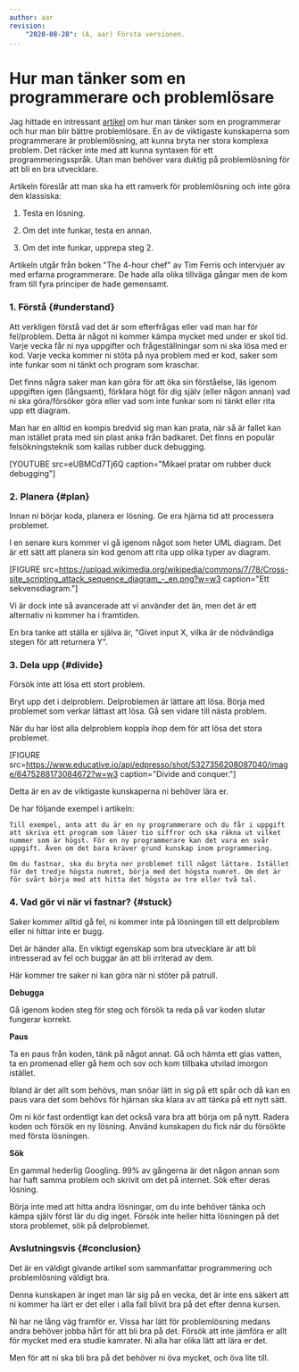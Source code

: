 ```yaml
---
author: aar
revision:
    "2020-08-28": (A, aar) Första versionen.
...
```

Hur man tänker som en programmerare och problemlösare
==================================

Jag hittade en intressant [artikel](https://www.freecodecamp.org/news/how-to-think-like-a-programmer-lessons-in-problem-solving-d1d8bf1de7d2/) om hur man tänker som en programmerar och hur man blir bättre problemlösare. En av de viktigaste kunskaperna som programmerare är problemlösning, att kunna bryta ner stora komplexa problem. Det räcker inte med att kunna syntaxen för ett programmeringsspråk. Utan man behöver vara duktig på problemlösning för att bli en bra utvecklare.

<!--more-->

Artikeln föreslår att man ska ha ett ramverk för problemlösning och inte göra den klassiska:

1. Testa en lösning.

2. Om det inte funkar, testa en annan.

3. Om det inte funkar, upprepa steg 2.

Artikeln utgår från boken "The 4-hour chef" av Tim Ferris och intervjuer av med erfarna programmerare. De hade alla olika tillväga gångar men de kom fram till fyra principer de hade gemensamt.



### 1. Förstå {#understand}

Att verkligen förstå vad det är som efterfrågas eller vad man har för fel/problem. Detta är något ni kommer kämpa mycket med under er skol tid. Varje vecka får ni nya uppgifter och frågeställningar som ni ska lösa med er kod. Varje vecka kommer ni stöta på nya problem med er kod, saker som inte funkar som ni tänkt och program som kraschar.

Det finns några saker man kan göra för att öka sin förståelse, läs igenom uppgiften igen (långsamt), förklara högt för dig själv (eller någon annan) vad ni ska göra/försöker göra eller vad som inte funkar som ni tänkt eller rita upp ett diagram.

Man har en alltid en kompis bredvid sig man kan prata, när så är fallet kan man istället prata med sin plast anka från badkaret. Det finns en populär felsökningsteknik som kallas rubber duck debugging.

[YOUTUBE src=eUBMCd7Tj6Q caption="Mikael pratar om rubber duck debugging"]



### 2. Planera {#plan}

Innan ni börjar koda, planera er lösning. Ge era hjärna tid att processera problemet.

I en senare kurs kommer vi gå igenom något som heter UML diagram. Det är ett sätt att planera sin kod genom att rita upp olika typer av diagram.

[FIGURE src=https://upload.wikimedia.org/wikipedia/commons/7/78/Cross-site_scripting_attack_sequence_diagram_-_en.png?w=w3 caption="Ett sekvensdiagram."]

Vi är dock inte så avancerade att vi använder det än, men det är ett alternativ ni kommer ha i framtiden.

En bra tanke att ställa er själva är, "Givet input X, vilka är de nödvändiga stegen för att returnera Y".



### 3. Dela upp {#divide}

Försök inte att lösa ett stort problem.

Bryt upp det i delproblem. Delproblemen är lättare att lösa. Börja med problemet som verkar lättast att lösa. Gå sen vidare till nästa problem.

När du har löst alla delproblem koppla ihop dem för att lösa det stora problemet.

[FIGURE src=https://www.educative.io/api/edpresso/shot/5327356208087040/image/6475288173084672?w=w3 caption="Divide and conquer."]

Detta är en av de viktigaste kunskaperna ni behöver lära er.

De har följande exempel i artikeln:

    Till exempel, anta att du är en ny programmerare och du får i uppgift att skriva ett program som läser tio siffror och ska räkna ut vilket nummer som är högst. För en ny programmerare kan det vara en svår uppgift. Även om det bara kräver grund kunskap inom programmering.
    
    Om du fastnar, ska du bryta ner problemet till något lättare. Istället för det tredje högsta numret, börja med det högsta numret. Om det är för svårt börja med att hitta det högsta av tre eller två tal.



### 4. Vad gör vi när vi fastnar? {#stuck}

Saker kommer alltid gå fel, ni kommer inte på lösningen till ett delproblem eller ni hittar inte er bugg.

Det är händer alla. En viktigt egenskap som bra utvecklare är att bli intresserad av fel och buggar än att bli irriterad av dem.

Här kommer tre saker ni kan göra när ni stöter på patrull.

**Debugga**

Gå igenom koden steg för steg och försök ta reda på var koden slutar fungerar korrekt.

**Paus**

Ta en paus från koden, tänk på något annat. Gå och hämta ett glas vatten, ta en promenad eller gå hem och sov och kom tillbaka utvilad imorgon istället.

Ibland är det allt som behövs, man snöar lätt in sig på ett spår och då kan en paus vara det som behövs för hjärnan ska klara av att tänka på ett nytt sätt. 

Om ni kör fast ordentligt kan det också vara bra att börja om på nytt. Radera koden och försök en ny lösning. Använd kunskapen du fick när du försökte med första lösningen.

**Sök**

En gammal hederlig Googling. 99% av gångerna är det någon annan som har haft samma problem och skrivit om det på internet. Sök efter deras lösning.

Börja inte med att hitta andra lösningar, om du inte behöver tänka och kämpa själv först lär du dig inget. Försök inte heller hitta lösningen på det stora problemet, sök på delproblemet.



### Avslutningsvis {#conclusion}

Det är en väldigt givande artikel som sammanfattar programmering och problemlösning väldigt bra.

Denna kunskapen är inget man lär sig på en vecka, det är inte ens säkert att ni kommer ha lärt er det eller i alla fall blivit bra på det efter denna kursen.

Ni har ne lång väg framför er. Vissa har lätt för problemlösning medans andra behöver jobba hårt för att bli bra på det. Försök att inte jämföra er allt för mycket med era studie kamrater. Ni alla har olika lätt att lära er det.

Men för att ni ska bli bra på det behöver ni öva mycket, och öva lite till.
